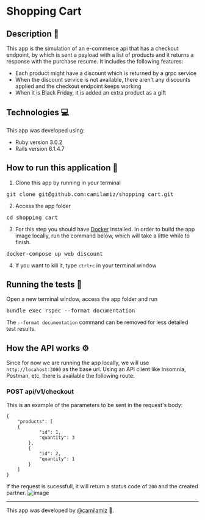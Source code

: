 # Shopping Cart

## Description :book:
This app is the simulation of an e-commerce api that has a checkout endpoint, by which is sent a payload with a list of products and it returns a response with the purchase resume. It includes the following features:
* Each product might have a discount which is returned by a grpc service
* When the discount service is not available, there aren't any discounts applied and the checkout endpoint keeps working
* When it is Black Friday, it is added an extra product as a gift

## Technologies 💻
This app was developed using:
* Ruby version 3.0.2
* Rails version 6.1.4.7

## How to run this application 🐳
1. Clone this app by running in your terminal</br>
<pre>git clone git@github.com:camilamiz/shopping_cart.git</pre>
2. Access the app folder
<pre>cd shopping_cart</pre>
3. For this step you should have [Docker](https://docs.docker.com/engine/install/) installed. In order to build the app image locally, run the command below, which will take a little while to finish.
<pre>docker-compose up web discount</pre>
4. If you want to kill it, type `ctrl+c` in your terminal window

## Running the tests 📏
Open a new terminal window, access the app folder and run
<pre>bundle exec rspec --format documentation</pre>
The `--format documentation` command can be removed for less detailed test results.

## How the API works ⚙️
Since for now we are running the app locally, we will use `http://locahost:3000` as the base url.
Using an API client like Insomnia, Postman, etc, there is available the following route:

### POST api/v1/checkout
This is an example of the parameters to be sent in the request's body:
```
{
    "products": [
	{
            "id": 1,
            "quantity": 3
        },
        {
            "id": 2,
            "quantity": 1
        }
    ]
}
```
If the request is sucessfull, it will return a status code of `200` and the created partner.
![image](![image](https://user-images.githubusercontent.com/39624192/158282903-16ad40fd-030c-436c-bca8-ff96352874e8.png))


------------------------

This app was developed by [@camilamiz](https://github.com/camilamiz) 💜.
